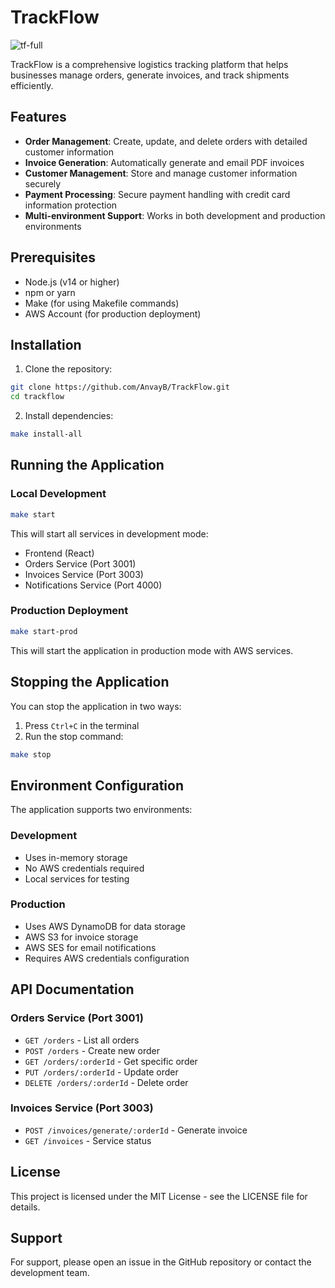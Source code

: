 # TrackFlow


![tf-full](https://github.com/user-attachments/assets/3f10958b-a8e2-48d0-a9f3-9853edb73225)

TrackFlow is a comprehensive logistics tracking platform that helps businesses manage orders, generate invoices, and track shipments efficiently.

## Features

- **Order Management**: Create, update, and delete orders with detailed customer information
- **Invoice Generation**: Automatically generate and email PDF invoices
- **Customer Management**: Store and manage customer information securely
- **Payment Processing**: Secure payment handling with credit card information protection
- **Multi-environment Support**: Works in both development and production environments

## Prerequisites

- Node.js (v14 or higher)
- npm or yarn
- Make (for using Makefile commands)
- AWS Account (for production deployment)

## Installation

1. Clone the repository:
```bash
git clone https://github.com/AnvayB/TrackFlow.git
cd trackflow
```

2. Install dependencies:
```bash
make install-all
```

## Running the Application

### Local Development
```bash
make start
```
This will start all services in development mode:
- Frontend (React)
- Orders Service (Port 3001)
- Invoices Service (Port 3003)
- Notifications Service (Port 4000)

### Production Deployment
```bash
make start-prod
```
This will start the application in production mode with AWS services.

## Stopping the Application

You can stop the application in two ways:
1. Press `Ctrl+C` in the terminal
2. Run the stop command:
```bash
make stop
```

## Environment Configuration

The application supports two environments:

### Development
- Uses in-memory storage
- No AWS credentials required
- Local services for testing

### Production
- Uses AWS DynamoDB for data storage
- AWS S3 for invoice storage
- AWS SES for email notifications
- Requires AWS credentials configuration

## API Documentation

### Orders Service (Port 3001)
- `GET /orders` - List all orders
- `POST /orders` - Create new order
- `GET /orders/:orderId` - Get specific order
- `PUT /orders/:orderId` - Update order
- `DELETE /orders/:orderId` - Delete order

### Invoices Service (Port 3003)
- `POST /invoices/generate/:orderId` - Generate invoice
- `GET /invoices` - Service status

## License

This project is licensed under the MIT License - see the LICENSE file for details.

## Support

For support, please open an issue in the GitHub repository or contact the development team.

